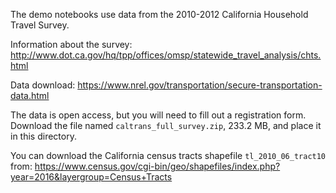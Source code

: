 The demo notebooks use data from the 2010-2012 California Household Travel Survey. 

Information about the survey: http://www.dot.ca.gov/hq/tpp/offices/omsp/statewide_travel_analysis/chts.html

Data download: https://www.nrel.gov/transportation/secure-transportation-data.html

The data is open access, but you will need to fill out a registration form. Download the file named `caltrans_full_survey.zip`, 233.2 MB, and place it in this directory.

You can download the California census tracts shapefile `tl_2010_06_tract10` from: https://www.census.gov/cgi-bin/geo/shapefiles/index.php?year=2016&layergroup=Census+Tracts